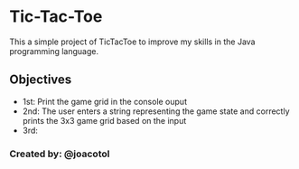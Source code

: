 # Tic-Tac-Toe

This a simple project of TicTacToe to improve my skills in the Java programming language.

## Objectives
- 1st: Print the game grid in the console ouput
- 2nd: The user enters a string representing the game state and correctly prints the 3x3 game grid based on the input
- 3rd:


### Created by: @joacotol
